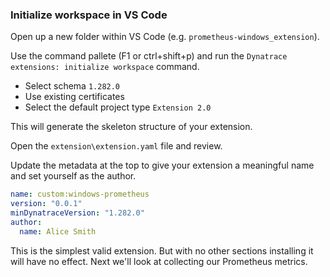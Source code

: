 ### Initialize workspace in VS Code

Open up a new folder within VS Code (e.g. `prometheus-windows_extension`).

Use the command pallete (F1 or ctrl+shift+p) and run the `Dynatrace extensions: initialize workspace` command.
* Select schema `1.282.0`
* Use existing certificates
* Select the default project type `Extension 2.0`

This will generate the skeleton structure of your extension.

Open the `extension\extension.yaml` file and review.

Update the metadata at the top to give your extension a meaningful name and set yourself as the author.

```yaml
name: custom:windows-prometheus
version: "0.0.1"
minDynatraceVersion: "1.282.0"
author:
  name: Alice Smith
```

This is the simplest valid extension. But with no other sections installing it will have no effect. Next we'll look at collecting our Prometheus metrics.